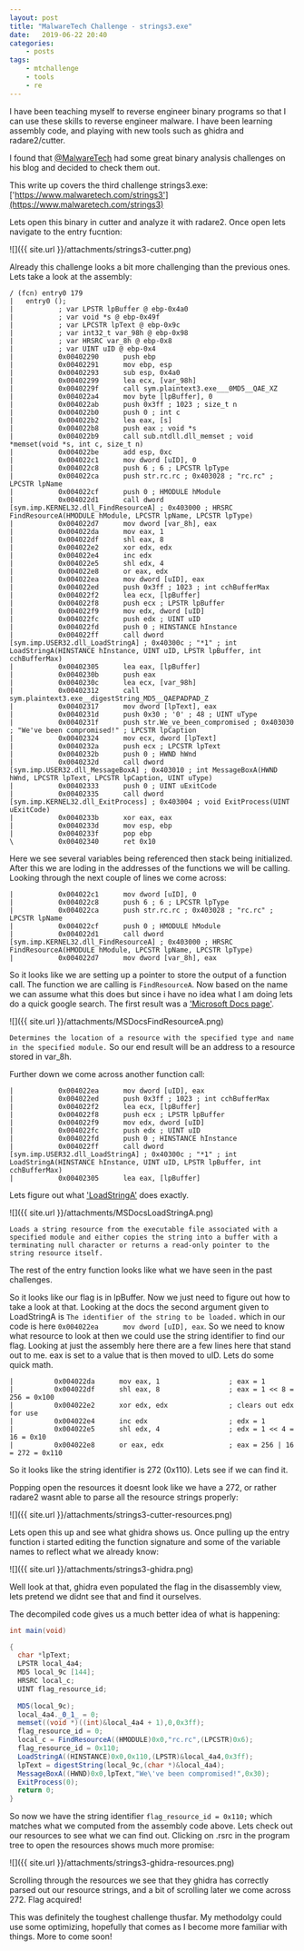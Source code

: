 ```yaml
---
layout: post
title: "MalwareTech Challenge - strings3.exe"
date:	2019-06-22 20:40
categories:
    - posts
tags:
    - mtchallenge
    - tools
    - re
---
```


I have been teaching myself to reverse engineer binary programs so that I can use these skills to reverse engineer malware.
I have been learning assembly code, and playing with new tools such as ghidra and radare2/cutter.

I found that [@MalwareTech](https://twitter.com/MalwareTechBlog) had some great binary analysis challenges on his blog and decided to check them out.

This write up covers the third challenge strings3.exe: ['https://www.malwaretech.com/strings3'](https://www.malwaretech.com/strings3)

Lets open this binary in cutter and analyze it with radare2.
Once open lets navigate to the entry fucntion:

![]({{ site.url }}/attachments/strings3-cutter.png)

Already this challenge looks a bit more challenging than the previous ones.
Lets take a look at the assembly:
```assembly
/ (fcn) entry0 179
|   entry0 ();
|           ; var LPSTR lpBuffer @ ebp-0x4a0
|           ; var void *s @ ebp-0x49f
|           ; var LPCSTR lpText @ ebp-0x9c
|           ; var int32_t var_98h @ ebp-0x98
|           ; var HRSRC var_8h @ ebp-0x8
|           ; var UINT uID @ ebp-0x4
|           0x00402290      push ebp
|           0x00402291      mov ebp, esp
|           0x00402293      sub esp, 0x4a0
|           0x00402299      lea ecx, [var_98h]
|           0x0040229f      call sym.plaintext3.exe___0MD5__QAE_XZ
|           0x004022a4      mov byte [lpBuffer], 0
|           0x004022ab      push 0x3ff ; 1023 ; size_t n
|           0x004022b0      push 0 ; int c
|           0x004022b2      lea eax, [s]
|           0x004022b8      push eax ; void *s
|           0x004022b9      call sub.ntdll.dll_memset ; void *memset(void *s, int c, size_t n)
|           0x004022be      add esp, 0xc
|           0x004022c1      mov dword [uID], 0
|           0x004022c8      push 6 ; 6 ; LPCSTR lpType
|           0x004022ca      push str.rc.rc ; 0x403028 ; "rc.rc" ; LPCSTR lpName
|           0x004022cf      push 0 ; HMODULE hModule
|           0x004022d1      call dword [sym.imp.KERNEL32.dll_FindResourceA] ; 0x403000 ; HRSRC FindResourceA(HMODULE hModule, LPCSTR lpName, LPCSTR lpType)
|           0x004022d7      mov dword [var_8h], eax
|           0x004022da      mov eax, 1
|           0x004022df      shl eax, 8
|           0x004022e2      xor edx, edx
|           0x004022e4      inc edx
|           0x004022e5      shl edx, 4
|           0x004022e8      or eax, edx
|           0x004022ea      mov dword [uID], eax
|           0x004022ed      push 0x3ff ; 1023 ; int cchBufferMax
|           0x004022f2      lea ecx, [lpBuffer]
|           0x004022f8      push ecx ; LPSTR lpBuffer
|           0x004022f9      mov edx, dword [uID]
|           0x004022fc      push edx ; UINT uID
|           0x004022fd      push 0 ; HINSTANCE hInstance
|           0x004022ff      call dword [sym.imp.USER32.dll_LoadStringA] ; 0x40300c ; "*1" ; int LoadStringA(HINSTANCE hInstance, UINT uID, LPSTR lpBuffer, int cchBufferMax)
|           0x00402305      lea eax, [lpBuffer]
|           0x0040230b      push eax
|           0x0040230c      lea ecx, [var_98h]
|           0x00402312      call sym.plaintext3.exe__digestString_MD5__QAEPADPAD_Z
|           0x00402317      mov dword [lpText], eax
|           0x0040231d      push 0x30 ; '0' ; 48 ; UINT uType
|           0x0040231f      push str.We_ve_been_compromised ; 0x403030 ; "We've been compromised!" ; LPCSTR lpCaption
|           0x00402324      mov ecx, dword [lpText]
|           0x0040232a      push ecx ; LPCSTR lpText
|           0x0040232b      push 0 ; HWND hWnd
|           0x0040232d      call dword [sym.imp.USER32.dll_MessageBoxA] ; 0x403010 ; int MessageBoxA(HWND hWnd, LPCSTR lpText, LPCSTR lpCaption, UINT uType)
|           0x00402333      push 0 ; UINT uExitCode
|           0x00402335      call dword [sym.imp.KERNEL32.dll_ExitProcess] ; 0x403004 ; void ExitProcess(UINT uExitCode)
|           0x0040233b      xor eax, eax
|           0x0040233d      mov esp, ebp
|           0x0040233f      pop ebp
\           0x00402340      ret 0x10
```

Here we see several variables being referenced then stack being initialized.
After this we are loding in the addresses of the functions we will be calling.
Looking through the next couple of lines we come across:

```assembly
|           0x004022c1      mov dword [uID], 0
|           0x004022c8      push 6 ; 6 ; LPCSTR lpType
|           0x004022ca      push str.rc.rc ; 0x403028 ; "rc.rc" ; LPCSTR lpName
|           0x004022cf      push 0 ; HMODULE hModule
|           0x004022d1      call dword [sym.imp.KERNEL32.dll_FindResourceA] ; 0x403000 ; HRSRC FindResourceA(HMODULE hModule, LPCSTR lpName, LPCSTR lpType)
|           0x004022d7      mov dword [var_8h], eax
```
So it looks like we are setting up a pointer to store the output of a function call.
The function we are calling is ```FindResourceA```.
Now based on the name we can assume what this does but since i have no idea what I am doing lets do a quick google search.
The first result was a ['Microsoft Docs page'](https://docs.microsoft.com/en-us/windows/desktop/api/winbase/nf-winbase-findresourcea).

![]({{ site.url }}/attachments/MSDocsFindResourceA.png)

```Determines the location of a resource with the specified type and name in the specified module.```
So our end result will be an address to a resource stored in var_8h.

Further down we come across another function call:

```assembly
|           0x004022ea      mov dword [uID], eax
|           0x004022ed      push 0x3ff ; 1023 ; int cchBufferMax
|           0x004022f2      lea ecx, [lpBuffer]
|           0x004022f8      push ecx ; LPSTR lpBuffer
|           0x004022f9      mov edx, dword [uID]
|           0x004022fc      push edx ; UINT uID
|           0x004022fd      push 0 ; HINSTANCE hInstance
|           0x004022ff      call dword [sym.imp.USER32.dll_LoadStringA] ; 0x40300c ; "*1" ; int LoadStringA(HINSTANCE hInstance, UINT uID, LPSTR lpBuffer, int cchBufferMax)
|           0x00402305      lea eax, [lpBuffer]
```

Lets figure out what ['LoadStringA'](https://docs.microsoft.com/en-us/windows/desktop/api/winuser/nf-winuser-loadstringa) does exactly.

![]({{ site.url }}/attachments/MSDocsLoadStringA.png)

```Loads a string resource from the executable file associated with a specified module and either copies the string into a buffer with a terminating null character or returns a read-only pointer to the string resource itself.```

The rest of the entry function looks like what we have seen in the past challenges.

So it looks like our flag is in lpBuffer. Now we just need to figure out how to take a look at that.
Looking at the docs the second argument given to LoadStringA is ```The identifier of the string to be loaded.``` which in our code is here ```0x004022ea      mov dword [uID], eax```. So we need to know what resource to look at then we could use the string identifier to find our flag.
Looking at just the assembly here there are a few lines here that stand out to me.
eax is set to a value that is then moved to uID. Lets do some quick math.

```assembly
|          0x004022da      mov eax, 1                 ; eax = 1
|          0x004022df      shl eax, 8                 ; eax = 1 << 8 = 256 = 0x100
|          0x004022e2      xor edx, edx               ; clears out edx for use
|          0x004022e4      inc edx                    ; edx = 1
|          0x004022e5      shl edx, 4                 ; edx = 1 << 4 = 16 = 0x10
|          0x004022e8      or eax, edx                ; eax = 256 | 16 = 272 = 0x110
```

So it looks like the string identifier is 272 (0x110).
Lets see if we can find it.

Popping open the resources it doesnt look like we have a 272, or rather radare2 wasnt able to parse all the resource strings properly:

![]({{ site.url }}/attachments/strings3-cutter-resources.png)

Lets open this up and see what ghidra shows us.
Once pulling up the entry function i started editing the function signature and some of the variable names to reflect what we already know:

![]({{ site.url }}/attachments/strings3-ghidra.png)

Well look at that, ghidra even populated the flag in the disassembly view, lets pretend we didnt see that and find it ourselves.

The decompiled code gives us a much better idea of what is happening:

```c#
int main(void)

{
  char *lpText;
  LPSTR local_4a4;
  MD5 local_9c [144];
  HRSRC local_c;
  UINT flag_resource_id;
  
  MD5(local_9c);
  local_4a4._0_1_ = 0;
  memset((void *)((int)&local_4a4 + 1),0,0x3ff);
  flag_resource_id = 0;
  local_c = FindResourceA((HMODULE)0x0,"rc.rc",(LPCSTR)0x6);
  flag_resource_id = 0x110;
  LoadStringA((HINSTANCE)0x0,0x110,(LPSTR)&local_4a4,0x3ff);
  lpText = digestString(local_9c,(char *)&local_4a4);
  MessageBoxA((HWND)0x0,lpText,"We\'ve been compromised!",0x30);
  ExitProcess(0);
  return 0;
}
```

So now we have the string identifier ```flag_resource_id = 0x110;``` which matches what we computed from the assembly code above.
Lets check out our resources to see what we can find out.
Clicking on .rsrc in the program tree to open the resources shows much more promise:

![]({{ site.url }}/attachments/strings3-ghidra-resources.png)

Scrolling through the resources we see that they ghidra has correctly parsed out our resource strings, and a bit of scrolling later we come across 272.
Flag acquired!

This was definitely the toughest challenge thusfar.
My methodolgy could use some optimizing, hopefully that comes as I become more familiar with things.
More to come soon!